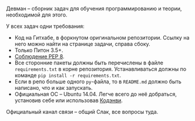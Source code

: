 Девман – сборник задач для обучения программированию и теории, необходимой для этого.

У всех задач одни требования:
 
- Код на Гитхабе, в форкнутом оригинальном репозитории. Ссылку на него можно найти на странице задачи, справа сбоку.
- Только Питон 3.5+.
- [Соблюдение PEP 8](/encyclopedia/python_basics/python_basics_pep8/).
- Все сторонние пакеты должны быть перечислены в файле `requirements.txt` в корне репозитория.
Устанавливаться должны по команде `pip install -r requirements.txt`.
- Если в репо больше одного `py`-файла, то в `README.md` должно быть написано, что и как запускать.
- Официальная ОС – Ubuntu 14.04. Легче всего до неё добраться, установив себе или использовав [Кодэнви](/encyclopedia/tutorial/tutorial_codenvy/).

Официальный канал связи – общий Слак, все вопросы туда.

